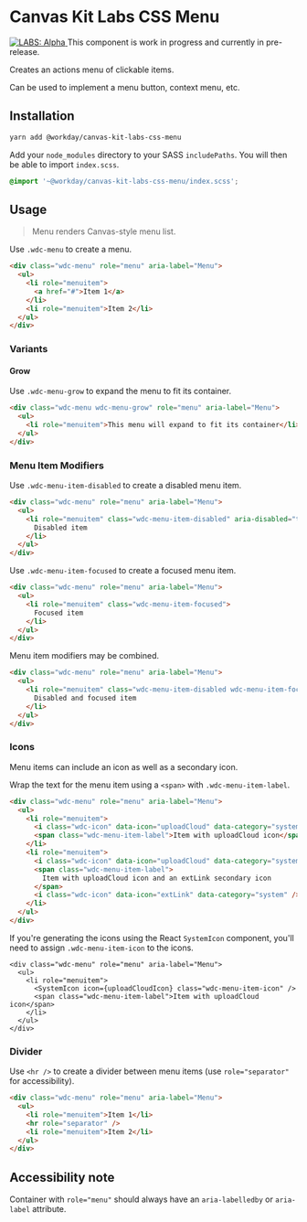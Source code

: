 # Canvas Kit Labs CSS Menu

<a href="https://github.com/Workday/canvas-kit/tree/master/modules/_labs/README.md">
  <img src="https://img.shields.io/badge/LABS-alpha-orange" alt="LABS: Alpha" />
</a>  This component is work in progress and currently in pre-release.

Creates an actions menu of clickable items.

Can be used to implement a menu button, context menu, etc.

## Installation

```sh
yarn add @workday/canvas-kit-labs-css-menu
```

Add your `node_modules` directory to your SASS `includePaths`. You will then be able to import
`index.scss`.

```scss
@import '~@workday/canvas-kit-labs-css-menu/index.scss';
```

## Usage

> Menu renders Canvas-style menu list.

Use `.wdc-menu` to create a menu.

```html
<div class="wdc-menu" role="menu" aria-label="Menu">
  <ul>
    <li role="menuitem">
      <a href="#">Item 1</a>
    </li>
    <li role="menuitem">Item 2</li>
  </ul>
</div>
```

### Variants

#### Grow

Use `.wdc-menu-grow` to expand the menu to fit its container.

```html
<div class="wdc-menu wdc-menu-grow" role="menu" aria-label="Menu">
  <ul>
    <li role="menuitem">This menu will expand to fit its container</li>
  </ul>
</div>
```

### Menu Item Modifiers

Use `.wdc-menu-item-disabled` to create a disabled menu item.

```html
<div class="wdc-menu" role="menu" aria-label="Menu">
  <ul>
    <li role="menuitem" class="wdc-menu-item-disabled" aria-disabled="true">
      Disabled item
    </li>
  </ul>
</div>
```

Use `.wdc-menu-item-focused` to create a focused menu item.

```html
<div class="wdc-menu" role="menu" aria-label="Menu">
  <ul>
    <li role="menuitem" class="wdc-menu-item-focused">
      Focused item
    </li>
  </ul>
</div>
```

Menu item modifiers may be combined.

```html
<div class="wdc-menu" role="menu" aria-label="Menu">
  <ul>
    <li role="menuitem" class="wdc-menu-item-disabled wdc-menu-item-focused">
      Disabled and focused item
    </li>
  </ul>
</div>
```

### Icons

Menu items can include an icon as well as a secondary icon.

Wrap the text for the menu item using a `<span>` with `.wdc-menu-item-label`.

```html
<div class="wdc-menu" role="menu" aria-label="Menu">
  <ul>
    <li role="menuitem">
      <i class="wdc-icon" data-icon="uploadCloud" data-category="system" />
      <span class="wdc-menu-item-label">Item with uploadCloud icon</span>
    </li>
    <li role="menuitem">
      <i class="wdc-icon" data-icon="uploadCloud" data-category="system" />
      <span class="wdc-menu-item-label">
        Item with uploadCloud icon and an extLink secondary icon
      </span>
      <i class="wdc-icon" data-icon="extLink" data-category="system" />
    </li>
  </ul>
</div>
```

If you're generating the icons using the React `SystemIcon` component, you'll need to assign
`.wdc-menu-item-icon` to the icons.

```tsx
<div class="wdc-menu" role="menu" aria-label="Menu">
  <ul>
    <li role="menuitem">
      <SystemIcon icon={uploadCloudIcon} class="wdc-menu-item-icon" />
      <span class="wdc-menu-item-label">Item with uploadCloud icon</span>
    </li>
  </ul>
</div>
```

### Divider

Use `<hr />` to create a divider between menu items (use `role="separator"` for accessibility).

```html
<div class="wdc-menu" role="menu" aria-label="Menu">
  <ul>
    <li role="menuitem">Item 1</li>
    <hr role="separator" />
    <li role="menuitem">Item 2</li>
  </ul>
</div>
```

## Accessibility note

Container with `role="menu"` should always have an `aria-labelledby` or `aria-label` attribute.
